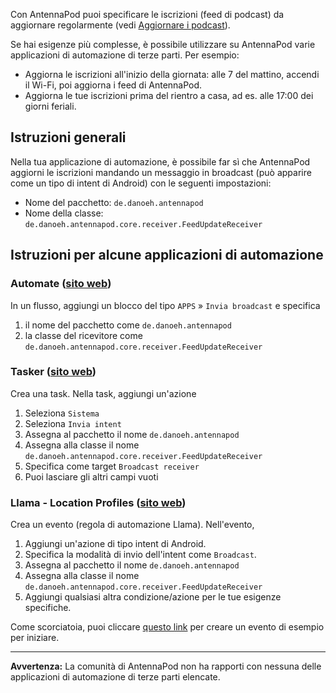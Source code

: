 Con AntennaPod puoi specificare le iscrizioni (feed di podcast) da aggiornare regolarmente (vedi [Aggiornare i podcast](/documentation/automation/refreshing-podcasts)).

Se hai esigenze più complesse, è possibile utilizzare su AntennaPod varie applicazioni di automazione di terze parti. Per esempio:

- Aggiorna le iscrizioni all'inizio della giornata: alle 7 del mattino, accendi il Wi-Fi, poi aggiorna i feed di AntennaPod.
- Aggiorna le tue iscrizioni prima del rientro a casa, ad es. alle 17:00 dei giorni feriali.

## Istruzioni generali

Nella tua applicazione di automazione, è possibile far sì che AntennaPod aggiorni le iscrizioni mandando un messaggio in broadcast (può apparire come un tipo di intent di Android) con le seguenti impostazioni:

- Nome del pacchetto: `de.danoeh.antennapod`
- Nome della classe: `de.danoeh.antennapod.core.receiver.FeedUpdateReceiver`

## Istruzioni per alcune applicazioni di automazione

### Automate ([sito web](https://llamalab.com/automate/))

In un flusso, aggiungi un blocco del tipo `APPS` » `Invia broadcast` e specifica

1. il nome del pacchetto come `de.danoeh.antennapod`
1. la classe del ricevitore come `de.danoeh.antennapod.core.receiver.FeedUpdateReceiver`

### Tasker ([sito web](https://tasker.joaoapps.com/))

Crea una task. Nella task, aggiungi un'azione

1. Seleziona `Sistema`
1. Seleziona `Invia intent`
1. Assegna al pacchetto il nome `de.danoeh.antennapod`
1. Assegna alla classe il nome `de.danoeh.antennapod.core.receiver.FeedUpdateReceiver`
1. Specifica come target `Broadcast receiver`
1. Puoi lasciare gli altri campi vuoti

### Llama - Location Profiles ([sito web](http://kebabapps.blogspot.com/search/label/Llama))

Crea un evento (regola di automazione Llama). Nell'evento,

1. Aggiungi un'azione di tipo intent di Android.
1. Specifica la modalità di invio dell'intent come `Broadcast`.
1. Assegna al pacchetto il nome `de.danoeh.antennapod`
1. Assegna alla classe il nome `de.danoeh.antennapod.core.receiver.FeedUpdateReceiver`
1. Aggiungi qualsiasi altra condizione/azione per le tue esigenze specifiche.

Come scorciatoia, puoi cliccare [questo link](http://llama.location.profiles/AntennaPod+feeds+Update/AntennaPod+feeds+Update%7C0-1-0-0-0-0-0-0-0-1-0--0-%7C%3A%7Ct%7C420%7C425%7Cai%7Cde.danoeh.antennapod%7CFgAAAGEAbgBkAHIAbwBpAGQALgBjAG8AbgB0AGUAbgB0AC4ASQBuAHQAZQBuAHQAAAAAAP%2F%2F%2F%2F8AAAAA%2F%2F%2F%2F%2FwAAAAD%2F%2F%2F%2F%2F%2F%2F%2F%2F%2FxQAAABkAGUALgBkAGEAbgBvAGUAaAAuAGEAbgB0AGUAbgBuAGEAcABvAGQAAAAAADUAAABkAGUALgBkAGEAbgBvAGUAaAAuAGEAbgB0AGUAbgBuAGEAcABvAGQALgBjAG8AcgBlAC4AcgBlAGMAZQBpAHYAZQByAC4ARgBlAGUAZABVAHAAZABhAHQAZQBSAGUAYwBlAGkAdgBlAHIAAAAAAAAAAAAAAAAAAAAAAAAA%2Fv%2F%2F%2F%2F%2F%2F%2F%2F8%3D%7C2%7C) per creare un evento di esempio per iniziare.

***

**Avvertenza:** La comunità di AntennaPod non ha rapporti con nessuna delle applicazioni di automazione di terze parti elencate.
